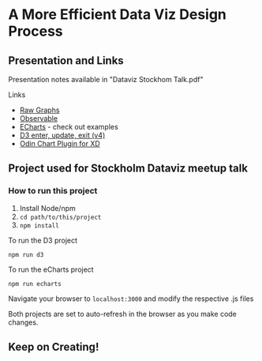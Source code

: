 # A More Efficient Data Viz Design Process

## Presentation and Links

Presentation notes available in "Dataviz Stockhom Talk.pdf"

Links

* [Raw Graphs](http://app.rawgraphs.io/)
* [Observable](https://beta.observablehq.com/)
* [ECharts](https://echarts.apache.org/) - check out examples
* [D3 enter, update, exit (v4)](https://bl.ocks.org/mbostock/3808234)
* [Odin Chart Plugin for XD](https://odinchart.com/)

## Project used for Stockholm Dataviz meetup talk

### How to run this project

1. Install Node/npm
1. `cd path/to/this/project`
1. `npm install`

To run the D3 project

`npm run d3`

To run the eCharts project

`npm run echarts`

Navigate your browser to `localhost:3000` and modify the respective .js files

Both projects are set to auto-refresh in the browser as you make code changes.

## Keep on Creating!
